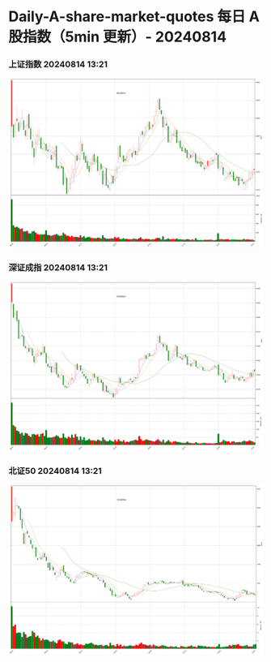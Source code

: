 
# Daily-A-share-market-quotes 每日 A 股指数（5min 更新）- 20240814

### 上证指数 20240814 13:21
![](./fig/2024/8/20240814-sh000001.png)

### 深证成指 20240814 13:21
![](./fig/2024/8/20240814-sz399001.png)

### 北证50 20240814 13:21
![](./fig/2024/8/20240814-bj899050.png)
